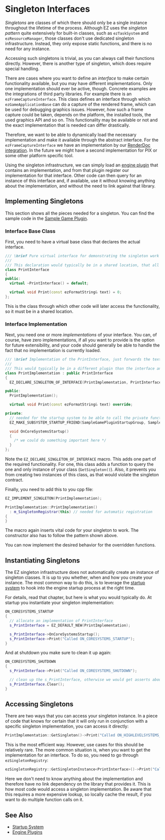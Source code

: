 # Singleton Interfaces

*Singletons* are classes of which there should only be a single instance throughout the lifetime of the process. Although EZ uses the *singleton pattern* quite extensively for built-in classes, such as `ezTaskSystem` and `ezResourceManager`, those classes don't use dedicated singleton infrastructure. Instead, they only expose static functions, and there is no need for any instance.

Accessing such singletons is trivial, as you can always call their functions directly. However, there is another type of singleton, which does require special handling.

There are cases where you want to define an *interface* to make certain functionality available, but you may have different implementations. Only one implementation should ever be active, though. Concrete examples are the integrations of third party libraries. For example there is an `ezFrameCaptureInterface`. This class defines an interface through which `ezGameApplicationBase` can do a capture of the rendered frame, which can be used for debugging graphics issues. However, *how* such a frame capture could be taken, depends on the platform, the installed tools, the used graphics API and so on. This functionality may be available or not and the exact implementation that is needed can differ drastically.

Therefore, we want to be able to dynamically load the necessary implementation and make it available through the abstract interface. For the `ezFrameCaptureInterface` we have an implementation by our [RenderDoc integration](../../debugging/renderdoc.md). In the future we might have a second implementation for PIX or some other platform specific tool.

Using the singleton infrastructure, we can simply load an [engine plugin](../../custom-code/cpp/engine-plugins.md) that contains an implementation, and from that plugin register our implementation for that interface. Other code can then query for an instance of this interface and, if available, use it without knowing anything about the implementation, and without the need to link against that library.

## Implementing Singletons

This section shows all the pieces needed for a singleton. You can find the sample code in the [Sample Game Plugin](../../../samples/sample-game-plugin.md).

### Interface Base Class

First, you need to have a virtual base class that declares the actual interface.

<!-- BEGIN-DOCS-CODE-SNIPPET: singleton-interface -->
```cpp
/// \brief Pure virtual interface for demonstrating the singleton work flow
///
/// This declaration would typically be in a shared location, that all code can #include
class PrintInterface
{
public:
  virtual ~PrintInterface() = default;

  virtual void Print(const ezFormatString& text) = 0;
};
```
<!-- END-DOCS-CODE-SNIPPET -->

This is the class through which other code will later access the functionality, so it must be in a shared location.

### Interface Implementation

Next, you need one or more *implementations* of your interface. You can, of course, have zero implementations, if all you want to provide is the option for future extensibility, and your code should generally be able to handle the fact that no implementation is currently loaded.

<!-- BEGIN-DOCS-CODE-SNIPPET: singleton-impl-declaration -->
```cpp
/// \brief Implementation of the PrintInterface, just forwards the text to ezLog::Info()
///
/// This would typically be in a different plugin than the interface and would be allocated by that plugin on startup.
class PrintImplementation : public PrintInterface
{
  EZ_DECLARE_SINGLETON_OF_INTERFACE(PrintImplementation, PrintInterface);

public:
  PrintImplementation();

  virtual void Print(const ezFormatString& text) override;

private:
  // needed for the startup system to be able to call the private function below
  EZ_MAKE_SUBSYSTEM_STARTUP_FRIEND(SampleGamePluginStartupGroup, SampleGamePluginMainStartup);

  void OnCoreSystemsStartup()
  {
    /* we could do something important here */
  }
};
```
<!-- END-DOCS-CODE-SNIPPET -->

Note the `EZ_DECLARE_SINGLETON_OF_INTERFACE` macro. This adds one part of the required functionality. For one, this class adds a function to query the one and only instance of your class (`GetSingleton()`). Also, it prevents you from creating two instances of this class, as that would violate the singleton contract.

Finally, you need to add this to you cpp file:

<!-- BEGIN-DOCS-CODE-SNIPPET: singleton-impl-definition -->
```cpp
EZ_IMPLEMENT_SINGLETON(PrintImplementation);

PrintImplementation::PrintImplementation()
  : m_SingletonRegistrar(this) // needed for automatic registration
{
}
```
<!-- END-DOCS-CODE-SNIPPET -->

The macro again inserts vital code for your singleton to work. The constructor also has to follow the pattern shown above.

You can now implement the desired behavior for the overridden functions.

## Instantiating Singletons

The EZ singleton infrastructure does not automatically create an instance of singleton classes. It is up to you whether, when and how you create your instance. The most common way to do this, is to leverage the [startup system](startup.md) to hook into the engine startup process at the right time.

For details, read that chapter, but here is what you would typically do. At startup you instantiate your singleton implementation:

<!-- BEGIN-DOCS-CODE-SNIPPET: singleton-allocate -->
```cpp
ON_CORESYSTEMS_STARTUP
{
  // allocate an implementation of PrintInterface
  s_PrintInterface = EZ_DEFAULT_NEW(PrintImplementation);

  s_PrintInterface->OnCoreSystemsStartup();
  s_PrintInterface->Print("Called ON_CORESYSTEMS_STARTUP");
}
```
<!-- END-DOCS-CODE-SNIPPET -->

And at shutdown you make sure to clean it up again:

<!-- BEGIN-DOCS-CODE-SNIPPET: singleton-deallocate -->
```cpp
ON_CORESYSTEMS_SHUTDOWN
{
  s_PrintInterface->Print("Called ON_CORESYSTEMS_SHUTDOWN");

  // clean up the s_PrintInterface, otherwise we would get asserts about memory leaks at shutdown
  s_PrintInterface.Clear();
}
```
<!-- END-DOCS-CODE-SNIPPET -->

## Accessing Singletons

There are two ways that you can access your singleton instance. In a piece of code that knows for certain that it will only run in conjunction with a specific singleton implementation, you can access it directly:

<!-- BEGIN-DOCS-CODE-SNIPPET: singleton-query-instance -->
```cpp
PrintImplementation::GetSingleton()->Print("Called ON_HIGHLEVELSYSTEMS_SHUTDOWN");
```
<!-- END-DOCS-CODE-SNIPPET -->

This is the most efficient way. However, use cases for this should be relatively rare. The more common situation is, when you want to get the implementation for an interface. To do so, you need to go through `ezSingletonRegistry`:

<!-- BEGIN-DOCS-CODE-SNIPPET: singleton-query-interface -->
```cpp
ezSingletonRegistry::GetSingletonInstance<PrintInterface>()->Print("Called ON_HIGHLEVELSYSTEMS_STARTUP");
```
<!-- END-DOCS-CODE-SNIPPET -->

Here we don't need to know anything about the implementation and therefore have no link dependency on the library that provides it. This is how most code would access a singleton implementation. Be aware that this requires a more expensive lookup, so locally cache the result, if you want to do multiple function calls on it.

## See Also

* [Startup System](startup.md)
* [Engine Plugins](../../custom-code/cpp/engine-plugins.md)
